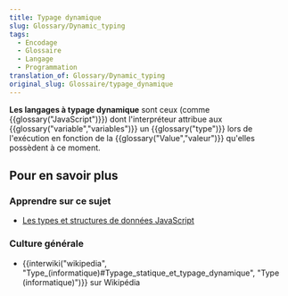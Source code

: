 ```yaml
---
title: Typage dynamique
slug: Glossary/Dynamic_typing
tags:
  - Encodage
  - Glossaire
  - Langage
  - Programmation
translation_of: Glossary/Dynamic_typing
original_slug: Glossaire/typage_dynamique
---
```

**Les langages à typage dynamique** sont ceux (comme {{glossary("JavaScript")}}) dont l'interpréteur attribue aux {{glossary("variable","variables")}} un {{glossary("type")}} lors de l'exécution en fonction de la {{glossary("Value","valeur")}} qu'elles possèdent à ce moment.

## Pour en savoir plus

### Apprendre sur ce sujet

- [Les types et structures de données JavaScript](/fr/docs/Web/JavaScript/Structures_de_données)

### Culture générale

- {{interwiki("wikipedia", "Type_(informatique)#Typage_statique_et_typage_dynamique", "Type (informatique)")}} sur Wikipédia
